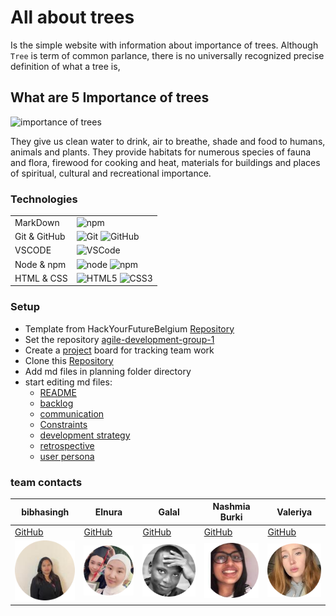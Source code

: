 # All about trees

Is the simple website with information about importance of trees. Although
`Tree` is term of common parlance, there is no universally recognized precise
definition of what a tree is,

## What are 5 Importance of trees

![importance of trees](https://assignmentpoint.com/wp-content/uploads/2019/06/Importance-of-Trees.jpg)

They give us clean water to drink, air to breathe, shade and food to humans,
animals and plants. They provide habitats for numerous species of fauna and
flora, firewood for cooking and heat, materials for buildings and places of
spiritual, cultural and recreational importance.

### Technologies

|              |                                                                                                                                                                                                         |
| ------------ | ------------------------------------------------------------------------------------------------------------------------------------------------------------------------------------------------------- |
| MarkDown     | ![npm](https://img.shields.io/badge/-MarkDown-black?style=flat-circule&logo=markdown&logoColor=white)                                                                                                   |
| Git & GitHub | ![Git](https://img.shields.io/badge/-Git-%23F05032?style=flat-square&logo=git&logoColor=%23ffffff) ![GitHub](https://img.shields.io/badge/-Github-ffffff?style=flat-square&logo=github&logoColor=black) |
| VSCODE       | ![VSCode](https://img.shields.io/badge/-VSCode-%23007ACC?style=flat-square&logo=visual-studio-code)                                                                                                     |
| Node & npm   | ![node](https://img.shields.io/badge/-node-js%23CC6699?style=flat-square&logo=node-js&logoColor=ffffff) ![npm](https://img.shields.io/badge/-npm-white?style=flat-circule&logo=npm&logoColor=white)     |
| HTML & CSS   | ![HTML5](https://img.shields.io/badge/-HTML5-%23E44D27?style=flat-square&logo=html5&logoColor=ffffff) ![CSS3](https://img.shields.io/badge/-CSS3-%231572B6?style=flat-square&logo=css3)                 |

### Setup

- Template from HackYourFutureBelgium
  [Repository](https://github.com/HackYourFutureBelgium/template-html-css)
- Set the repository
  [agile-development-group-1](https://github.com/HYF-Class19/agile-development-group-1)
- Create a [project](https://github.com/orgs/HYF-Class19/projects/8) board for
  tracking team work
- Clone this
  [Repository](https://github.com/HYF-Class19/agile-development-group-1)
- Add md files in planning folder directory
- start editing md files:
  - [README](/planning/README.md)
  - [backlog](/planning/backlog.md)
  - [communication](/planning/communication-plan.md)
  - [Constraints](/planning/constraints.md)
  - [development strategy](/planning/development-strategy.md)
  - [retrospective](/planning/retrospective.md)
  - [user persona](/planning/user-personas.md)

### team contacts

| bibhasingh                              | Elnura                              | Galal                                    | Nashmia Burki                         | Valeriya                                 |
| --------------------------------------- | ----------------------------------- | ---------------------------------------- | ------------------------------------- | ---------------------------------------- |
| [GitHub](https://github.com/bibhasingh) | [GitHub](https://github.com/Elya88) | [GitHub](https://github.com/galalkoro98) | [GitHub](https://github.com/nashmiab) | [GitHub](https://github.com/V-Valkiriya) |
| ![bibhasingh](/images/bibhasingh.png)   | ![Elnura](/images/elnura.png)       | ![Galal](/images/galal.png)              | ![nashmia](/images/nashmia.png)       | ![valeriya](/images/Valeriya.png)        |
